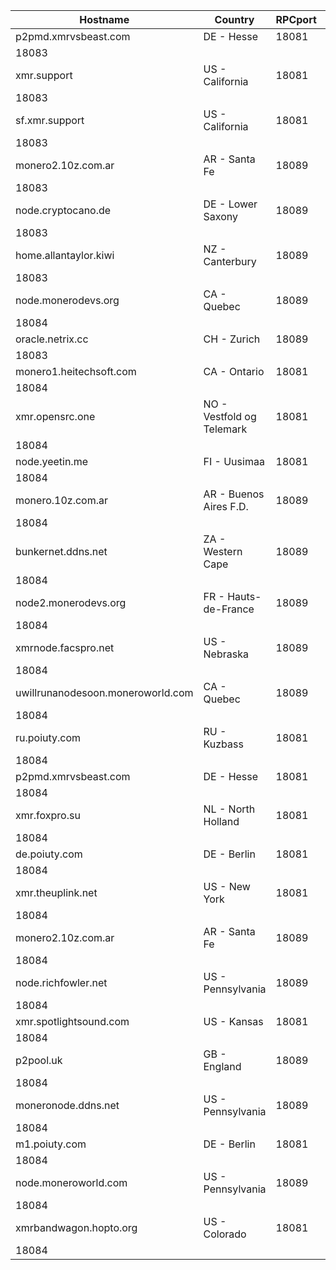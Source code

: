 Hostname | Country | RPCport | P2Pport
--- | --- | --- | ---
p2pmd.xmrvsbeast.com | DE - Hesse | 18081
 | 18083
xmr.support | US - California | 18081
 | 18083
sf.xmr.support | US - California | 18081
 | 18083
monero2.10z.com.ar | AR - Santa Fe | 18089
 | 18083
node.cryptocano.de | DE - Lower Saxony | 18089
 | 18083
home.allantaylor.kiwi | NZ - Canterbury | 18089
 | 18083
node.monerodevs.org | CA - Quebec | 18089
 | 18084
oracle.netrix.cc | CH - Zurich | 18089
 | 18083
monero1.heitechsoft.com | CA - Ontario | 18081
 | 18084
xmr.opensrc.one | NO - Vestfold og Telemark | 18081
 | 18084
node.yeetin.me | FI - Uusimaa | 18081
 | 18084
monero.10z.com.ar | AR - Buenos Aires F.D. | 18089
 | 18084
bunkernet.ddns.net | ZA - Western Cape | 18089
 | 18084
node2.monerodevs.org | FR - Hauts-de-France | 18089
 | 18084
xmrnode.facspro.net | US - Nebraska | 18089
 | 18084
uwillrunanodesoon.moneroworld.com | CA - Quebec | 18089
 | 18084
ru.poiuty.com | RU - Kuzbass | 18081
 | 18084
p2pmd.xmrvsbeast.com | DE - Hesse | 18081
 | 18084
xmr.foxpro.su | NL - North Holland | 18081
 | 18084
de.poiuty.com | DE - Berlin | 18081
 | 18084
xmr.theuplink.net | US - New York | 18081
 | 18084
monero2.10z.com.ar | AR - Santa Fe | 18089
 | 18084
node.richfowler.net | US - Pennsylvania | 18089
 | 18084
xmr.spotlightsound.com | US - Kansas | 18081
 | 18084
p2pool.uk | GB - England | 18089
 | 18084
moneronode.ddns.net | US - Pennsylvania | 18089
 | 18084
m1.poiuty.com | DE - Berlin | 18081
 | 18084
node.moneroworld.com | US - Pennsylvania | 18089
 | 18084
xmrbandwagon.hopto.org | US - Colorado | 18081
 | 18084
